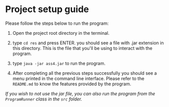 #  Project setup guide

Please follow the steps below to run the program:

1. Open the project root directory in the terminal. 


2. type `cd res` and press ENTER. you should see a file with .jar extension in this directory. 
   This is the file that you'll be using to interact with the program.


3. type `java -jar ass4.jar` to run the program.


4. After completing all the previous steps successfully you should see a menu printed 
   in the command line interface. Please refer to the `README.md` to know the features provided
   by the program.

_If you wish to not use the jar file, you can also run the program from the `ProgramRunner` class
in the `src` folder._
